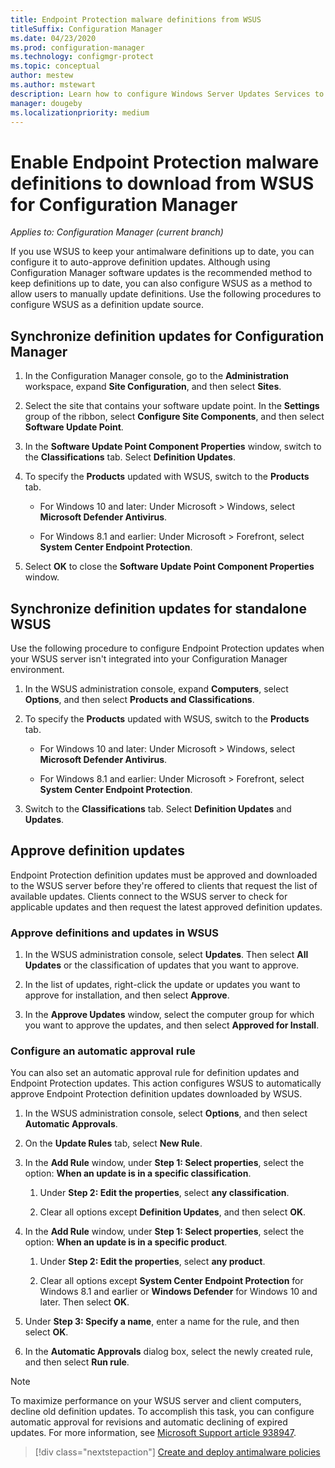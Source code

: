 ```yaml
---
title: Endpoint Protection malware definitions from WSUS
titleSuffix: Configuration Manager
ms.date: 04/23/2020
ms.prod: configuration-manager
ms.technology: configmgr-protect
ms.topic: conceptual
author: mestew
ms.author: mstewart
description: Learn how to configure Windows Server Updates Services to auto-approve definition updates.
manager: dougeby
ms.localizationpriority: medium
---
```


# Enable Endpoint Protection malware definitions to download from WSUS for Configuration Manager

*Applies to: Configuration Manager (current branch)*

If you use WSUS to keep your antimalware definitions up to date, you can configure it to auto-approve definition updates. Although using Configuration Manager software updates is the recommended method to keep definitions up to date, you can also configure WSUS as a method to allow users to manually update definitions. Use the following procedures to configure WSUS as a definition update source.

## Synchronize definition updates for Configuration Manager

1. In the Configuration Manager console, go to the **Administration** workspace, expand **Site Configuration**, and then select **Sites**.

1. Select the site that contains your software update point. In the **Settings** group of the ribbon, select **Configure Site Components**, and then select **Software Update Point**.

1. In the **Software Update Point Component Properties** window, switch to the **Classifications** tab. Select **Definition Updates**.

1. To specify the **Products** updated with WSUS, switch to the **Products** tab.

    - For Windows 10 and later: Under Microsoft > Windows, select **Microsoft Defender Antivirus**.

    - For Windows 8.1 and earlier: Under Microsoft > Forefront, select **System Center Endpoint Protection**.

1. Select **OK** to close the **Software Update Point Component Properties** window.

## Synchronize definition updates for standalone WSUS

Use the following procedure to configure Endpoint Protection updates when your WSUS server isn't integrated into your Configuration Manager environment.

1. In the WSUS administration console, expand **Computers**, select **Options**, and then select **Products and Classifications**.

1. To specify the **Products** updated with WSUS, switch to the **Products** tab.

    - For Windows 10 and later: Under Microsoft > Windows, select **Microsoft Defender Antivirus**.

    - For Windows 8.1 and earlier: Under Microsoft > Forefront, select **System Center Endpoint Protection**.

1. Switch to the **Classifications** tab. Select **Definition Updates** and **Updates**.

## Approve definition updates

Endpoint Protection definition updates must be approved and downloaded to the WSUS server before they're offered to clients that request the list of available updates. Clients connect to the WSUS server to check for applicable updates and then request the latest approved definition updates.

### Approve definitions and updates in WSUS

1. In the WSUS administration console, select **Updates**. Then select **All Updates** or the classification of updates that you want to approve.

1. In the list of updates, right-click the update or updates you want to approve for installation, and then select **Approve**.

1. In the **Approve Updates** window, select the computer group for which you want to approve the updates, and then select **Approved for Install**.

### Configure an automatic approval rule

You can also set an automatic approval rule for definition updates and Endpoint Protection updates. This action configures WSUS to automatically approve Endpoint Protection definition updates downloaded by WSUS.

1. In the WSUS administration console, select **Options**, and then select **Automatic Approvals**.

1. On the **Update Rules** tab, select **New Rule**.

1. In the **Add Rule** window, under **Step 1: Select properties**, select the option: **When an update is in a specific classification**.

    1. Under **Step 2: Edit the properties**, select **any classification**.

    1. Clear all options except **Definition Updates**, and then select **OK**.

1. In the **Add Rule** window, under **Step 1: Select properties**, select the option: **When an update is in a specific product**.

    1. Under **Step 2: Edit the properties**, select **any product**.

    1. Clear all options except **System Center Endpoint Protection** for Windows 8.1 and earlier or **Windows Defender** for Windows 10 and later. Then select **OK**.

1. Under **Step 3: Specify a name**, enter a name for the rule, and then select **OK**.

1. In the **Automatic Approvals** dialog box, select the newly created rule, and then select **Run rule**.

> [!NOTE]
> To maximize performance on your WSUS server and client computers, decline old definition updates. To accomplish this task, you can configure automatic approval for revisions and automatic declining of expired updates. For more information, see [Microsoft Support article 938947](https://support.microsoft.com/kb/938947).

> [!div class="nextstepaction"]
> [Create and deploy antimalware policies](endpoint-antimalware-policies.md)
